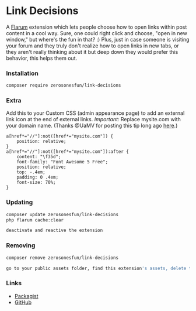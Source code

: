 # Link Decisions

A [Flarum](http://flarum.org) extension which lets people choose how to open links within post content in a cool way. Sure, one could right click and choose, "open in new window," but where's the fun in that? :) Plus, just in case someone is visiting your forum and they truly don't realize how to open links in new tabs, or they aren't really thinking about it but deep down they would prefer this behavior, this helps them out.

### Installation

```sh
composer require zerosonesfun/link-decisions
```

### Extra
Add this to your Custom CSS (admin appearance page) to add an external link icon at the end of external links. *Important:* Replace mysite.com with your domain name. (Thanks @UaMV for posting this tip long ago [here](https://discuss.flarum.org/d/1645-external-link-styling).)

~~~
a[href*="//"]:not([href*="mysite.com"]) {
    position: relative;
}    
a[href*="//"]:not([href*="mysite.com"]):after {
    content: "\f35d";
    font-family: "Font Awesome 5 Free";
    position: relative;
    top: -.4em;
    padding: 0 .4em;
    font-size: 70%;
}
~~~

### Updating

```sh
composer update zerosonesfun/link-decisions
php flarum cache:clear

deactivate and reactive the extension
```

### Removing

```sh
composer remove zerosonesfun/link-decisions

go to your public assets folder, find this extension's assets, delete the folder
```

### Links

- [Packagist](https://packagist.org/packages/zerosonesfun/link-decisions)
- [GitHub](https://github.com/zerosonesfun/link-decisions)

